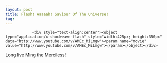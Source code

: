 ```yaml
---
layout: post
title: Flash! Aaaaah! Saviour Of The Universe!
tag: 
---
```



                <div style="text-align:center"><object type="application/x-shockwave-flash" style="width:425px; height:350px" data="http://www.youtube.com/v/AMEc_MiLmgw"><param name="movie" value="http://www.youtube.com/v/AMEc_MiLmgw"></param></object></div>
<div style="text-align:center"><object type="application/x-shockwave-flash" style="width:425px; height:350px" data="http://www.youtube.com/v/wNf9rEPoc8Q"><param name="movie" value="http://www.youtube.com/v/wNf9rEPoc8Q"></param></object></div>
<p>Long live Ming the Merciless!</p>
            
